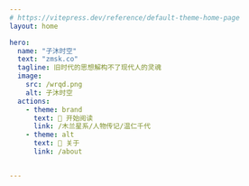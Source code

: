 ```yaml
---
# https://vitepress.dev/reference/default-theme-home-page
layout: home

hero:
  name: "子沐时空"
  text: "zmsk.co"
  tagline: 旧时代的思想解构不了现代人的灵魂
  image:
    src: /wrqd.png
    alt: 子沐时空
  actions:
    - theme: brand
      text: 📱 开始阅读
      link: /木兰星系/人物传记/温仁千代
    - theme: alt
      text: 🦄 关于
      link: /about


---
```


